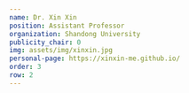 ```yaml
---
name: Dr. Xin Xin
position: Assistant Professor
organization: Shandong University
publicity_chair: 0
img: assets/img/xinxin.jpg
personal-page: https://xinxin-me.github.io/
order: 3
row: 2
---
```

